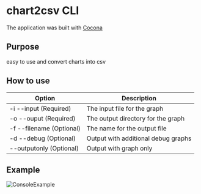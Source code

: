 # chart2csv CLI
The application was built with [Cocona](https://github.com/mayuki/Cocona)
## Purpose
easy to use and convert charts into csv
## How to use

| Option  | Description |
| ------------- | ------------- |
| -i --input <String> (Required) | The input file for the graph |
| -o --ouput <String> (Required) | The output directory for the graph | 
| -f --filename <String> (Optional) | The name for the output file | 
| -d --debug (Optional) | Output with additional debug graphs | 
| --outputonly (Optional) | Output with graph only | 

## Example
![ConsoleExample](https://user-images.githubusercontent.com/71697679/157421446-c6fd58c6-e4ba-4a0f-9e4f-0087ac93c412.png)
